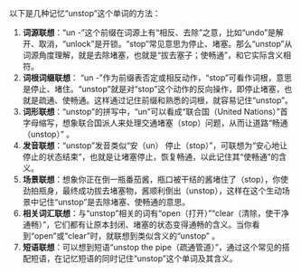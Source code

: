 以下是几种记忆“unstop”这个单词的方法：
1. **词源联想**：“un -”这个前缀在词源上有“相反、去除”之意，比如“undo”是解开、取消，“unlock”是开锁。“stop”常见意思为停止、堵塞。那么“unstop”从词源角度理解，就是去除堵塞，也就是“拔去塞子；使畅通”，和它实际含义相符。 
2. **词根词缀联想**： “un -”作为前缀表否定或相反动作，“stop”可看作词根，意思是停止、堵住。“unstop”就是对“stop”这个动作的反向操作，即停止堵塞，也就是疏通、使畅通。这样通过记住前缀和熟悉的词根，就容易记住“unstop”。 
3. **词形联想**：“unstop”的拼写中，“un”可以看成“联合国（United Nations）”首字母缩写，想象联合国派人来处理交通堵塞（stop）问题，从而让道路“畅通（unstop）” 。 
4. **发音联想**：“unstop”发音类似“安（un） 停止（stop）”，可联想为“安心地让停止的状态结束”，也就是让堵塞停止，恢复畅通，以此记住其“使畅通”的含义。 
5. **场景联想**：想象你正在倒一瓶番茄酱，瓶口被干结的酱堵住了（stop），你使劲拍瓶身，最终成功拔去堵塞物，酱顺利倒出（unstop），这样在这个生动场景中记住“unstop”是去除堵塞、使畅通的意思。 
6. **相关词汇联想**：与“unstop”相关的词有“open（打开）”“clear（清除，使干净通畅）”，它们都有让原本封闭、堵塞的状态变得通畅的含义。当你看到“open”或“clear”时，就联想到类似含义的“unstop” 。 
7. **短语联想**：可以想到短语“unstop the pipe（疏通管道）”，通过这个常见的搭配短语，在记忆短语的同时记住“unstop”这个单词及其含义。 